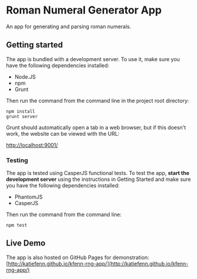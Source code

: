 # Roman Numeral Generator App
An app for generating and parsing roman numerals.

## Getting started
The app is bundled with a development server. To use it, make sure you have the following dependencies installed:

- Node.JS
- npm
- Grunt

Then run the command from the command line in the project root directory:

```
npm install
grunt server
```

Grunt should automatically open a tab in a web browser, but if this doesn't work, the website can be viewed with the URL:

[http://localhost:9001/](http://localhost:9001/)

### Testing
The app is tested using CasperJS functional tests. To test the app, __start the development server__ using the instructions in Getting Started and make sure you have the following dependencies installed:

- PhantomJS
- CasperJS

Then run the command from the command line:

```
npm test
```

## Live Demo
The app is also hosted on GitHub Pages for demonstration:
[http://katiefenn.github.io/kfenn-rng-app/](http://katiefenn.github.io/kfenn-rng-app/)
